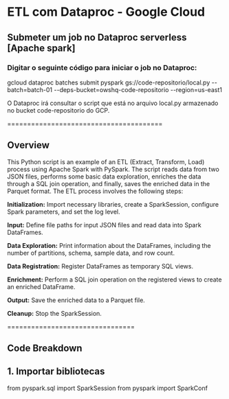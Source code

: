 ETL com Dataproc - Google Cloud
===================================
## Submeter um job no Dataproc serverless [Apache spark]
### Digitar o seguinte código para iniciar o job no Dataproc:
gcloud dataproc batches submit pyspark gs://code-repositorio/local.py --batch=batch-01 --deps-bucket=owshq-code-repositorio --region=us-east1

O Dataproc irá consultar o script que está no arquivo local.py armazenado no bucket code-repositorio do GCP.

=======================================

Overview
--------------------------
This Python script is an example of an ETL (Extract, Transform, Load) process using Apache Spark with PySpark. The script reads data from two JSON files, performs some basic data exploration, enriches the data through a SQL join operation, and finally, saves the enriched data in the Parquet format. The ETL process involves the following steps:

**Initialization:** Import necessary libraries, create a SparkSession, configure Spark parameters, and set the log level.

**Input:** Define file paths for input JSON files and read data into Spark DataFrames.

**Data Exploration:** Print information about the DataFrames, including the number of partitions, schema, sample data, and row count.

**Data Registration:** Register DataFrames as temporary SQL views.

**Enrichment:** Perform a SQL join operation on the registered views to create an enriched DataFrame.

**Output:** Save the enriched data to a Parquet file.

**Cleanup:** Stop the SparkSession.

================================

Code Breakdown
---------------------------
## 1. Importar bibliotecas

from pyspark.sql import SparkSession
from pyspark import SparkConf


